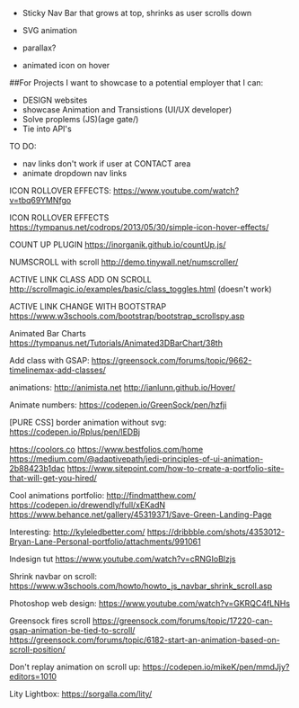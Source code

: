 * Sticky Nav Bar that grows at top, shrinks as user scrolls down

* SVG animation

* parallax?

* animated icon on hover

##For Projects I want to showcase to a potential employer that I can:
* DESIGN websites
* showcase Animation and Transistions (UI/UX developer)
* Solve proplems (JS)(age gate/)
* Tie into API's

TO DO:
* nav links don't work if user at CONTACT area
* animate dropdown nav links

ICON ROLLOVER EFFECTS:
https://www.youtube.com/watch?v=tbq69YMNfgo

ICON ROLLOVER EFFECTS
https://tympanus.net/codrops/2013/05/30/simple-icon-hover-effects/

COUNT UP PLUGIN
https://inorganik.github.io/countUp.js/

NUMSCROLL with scroll
http://demo.tinywall.net/numscroller/

ACTIVE LINK CLASS ADD ON SCROLL
http://scrollmagic.io/examples/basic/class_toggles.html
(doesn't work)

ACTIVE LINK CHANGE WITH BOOTSTRAP
https://www.w3schools.com/bootstrap/bootstrap_scrollspy.asp

Animated Bar Charts
https://tympanus.net/Tutorials/Animated3DBarChart/38th 

Add class with GSAP:
https://greensock.com/forums/topic/9662-timelinemax-add-classes/

animations:
http://animista.net
http://ianlunn.github.io/Hover/

Animate numbers:
https://codepen.io/GreenSock/pen/hzfji

[PURE CSS] border animation without svg:
https://codepen.io/Rplus/pen/lEDBj

https://coolors.co
https://www.bestfolios.com/home
https://medium.com/@adaptivepath/jedi-principles-of-ui-animation-2b88423b1dac
https://www.sitepoint.com/how-to-create-a-portfolio-site-that-will-get-you-hired/

Cool animations portfolio:
http://findmatthew.com/
https://codepen.io/drewendly/full/xEKadN
https://www.behance.net/gallery/45319371/Save-Green-Landing-Page

Interesting:
http://kyleledbetter.com/
https://dribbble.com/shots/4353012-Bryan-Lane-Personal-portfolio/attachments/991061

Indesign tut
https://www.youtube.com/watch?v=cRNGIoBlzjs

Shrink navbar on scroll:
https://www.w3schools.com/howto/howto_js_navbar_shrink_scroll.asp

Photoshop web design:
https://www.youtube.com/watch?v=GKRQC4fLNHs

Greensock fires scroll
https://greensock.com/forums/topic/17220-can-gsap-animation-be-tied-to-scroll/
https://greensock.com/forums/topic/6182-start-an-animation-based-on-scroll-position/

Don't replay animation on scroll up:
https://codepen.io/mikeK/pen/mmdJjy?editors=1010

Lity Lightbox:
https://sorgalla.com/lity/
